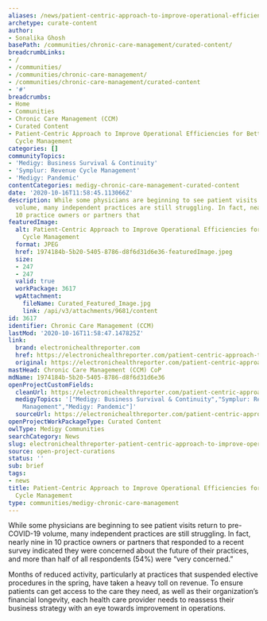 ```yaml
---
aliases: /news/patient-centric-approach-to-improve-operational-efficiencies-for-better-revenue-cycle-management
archetype: curate-content
author:
- Sonalika Ghosh
basePath: /communities/chronic-care-management/curated-content/
breadcrumbLinks:
- /
- /communities/
- /communities/chronic-care-management/
- /communities/chronic-care-management/curated-content
- '#'
breadcrumbs:
- Home
- Communities
- Chronic Care Management (CCM)
- Curated Content
- Patient-Centric Approach to Improve Operational Efficiencies for Better Revenue
  Cycle Management
categories: []
communityTopics:
- 'Medigy: Business Survival & Continuity'
- 'Symplur: Revenue Cycle Management'
- 'Medigy: Pandemic'
contentCategories: medigy-chronic-care-management-curated-content
date: '2020-10-16T11:58:45.113066Z'
description: While some physicians are beginning to see patient visits return to pre-COVID-19
  volume, many independent practices are still struggling. In fact, nearly nine in
  10 practice owners or partners that
featuredImage:
  alt: Patient-Centric Approach to Improve Operational Efficiencies for Better Revenue
    Cycle Management
  format: JPEG
  href: 1974184b-5b20-5405-8786-d8f6d31d6e36-featuredImage.jpeg
  size:
  - 247
  - 247
  valid: true
  workPackage: 3617
  wpAttachment:
    fileName: Curated_Featured_Image.jpg
    link: /api/v3/attachments/9681/content
id: 3617
identifier: Chronic Care Management (CCM)
lastMod: '2020-10-16T11:58:47.147825Z'
link:
  brand: electronichealthreporter.com
  href: https://electronichealthreporter.com/patient-centric-approach-to-improved-operational-efficiencies-for-better-revenue-cycle-management/
  original: https://electronichealthreporter.com/patient-centric-approach-to-improved-operational-efficiencies-for-better-revenue-cycle-management/
mastHead: Chronic Care Management (CCM) CoP
mdName: 1974184b-5b20-5405-8786-d8f6d31d6e36
openProjectCustomFields:
  cleanUrl: https://electronichealthreporter.com/patient-centric-approach-to-improved-operational-efficiencies-for-better-revenue-cycle-management/
  medigyTopics: '["Medigy: Business Survival & Continuity","Symplur: Revenue Cycle
    Management","Medigy: Pandemic"]'
  sourceUrl: https://electronichealthreporter.com/patient-centric-approach-to-improved-operational-efficiencies-for-better-revenue-cycle-management/
openProjectWorkPackageType: Curated Content
owlType: Medigy Communities
searchCategory: News
slug: electronichealthreporter-patient-centric-approach-to-improve-operational-efficiencies-for-better-revenue-cycle-management
source: open-project-curations
status: ''
sub: brief
tags:
- news
title: Patient-Centric Approach to Improve Operational Efficiencies for Better Revenue
  Cycle Management
type: communities/medigy-chronic-care-management
---
```


<p>While some physicians are beginning to see patient visits return to pre-COVID-19 volume, many independent practices are still struggling. In fact, nearly nine in 10 practice owners or partners that responded to&nbsp;a recent survey&nbsp;indicated they were concerned about the future of their practices, and more than half of all respondents (54%) were “very concerned.”</p><p>Months of reduced activity, particularly at practices that suspended elective procedures in the spring, have taken a heavy toll on revenue. To ensure patients can get access to the care they need, as well as their organization’s financial longevity, each health care provider needs to reassess their business strategy with an eye towards improvement in operations.</p>